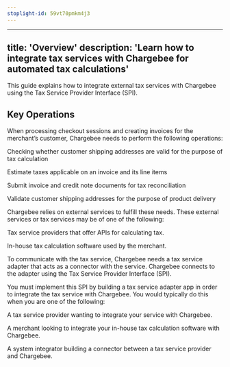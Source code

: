 ```yaml
---
stoplight-id: 59vt70pmkm4j3
---
```


---
title: 'Overview'
description: 'Learn how to integrate tax services with Chargebee for automated tax calculations'
---

<Note>
  This guide explains how to integrate external tax services with Chargebee using the Tax Service Provider Interface (SPI).
</Note>

## Key Operations

When processing checkout sessions and creating invoices for the merchant’s customer, Chargebee needs to perform the following operations:

Checking whether customer shipping addresses are valid for the purpose of tax calculation

Estimate taxes applicable on an invoice and its line items

Submit invoice and credit note documents for tax reconciliation

Validate customer shipping addresses for the purpose of product delivery

Chargebee relies on external services to fulfill these needs. These external services or tax services may be of one of the following:

Tax service providers that offer APIs for calculating tax.

In-house tax calculation software used by the merchant.

To communicate with the tax service, Chargebee needs a tax service adapter that acts as a connector with the service. Chargebee connects to the adapter using the Tax Service Provider Interface (SPI).

You must implement this SPI by building a tax service adapter app in order to integrate the tax service with Chargebee. You would typically do this when you are one of the following:

A tax service provider wanting to integrate your service with Chargebee.

A merchant looking to integrate your in-house tax calculation software with Chargebee.

A system integrator building a connector between a tax service provider and Chargebee.
